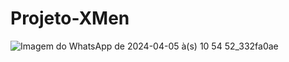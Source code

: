 # Projeto-XMen
![Imagem do WhatsApp de 2024-04-05 à(s) 10 54 52_332fa0ae](https://github.com/RafaelPaesRamos/Projeto-XMen/assets/82539582/b1de87ea-7865-44f8-89db-5e77e891b77d)
